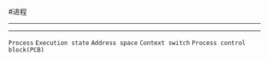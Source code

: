 #进程

---

---
`Process` `Execution state` `Address space` `Context switch` `Process control block(PCB)`

